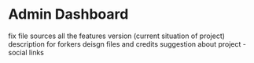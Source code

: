 # Admin Dashboard

fix file sources
all the features
version (current situation of project)
description for forkers
deisgn files and credits
suggestion about project - social links
